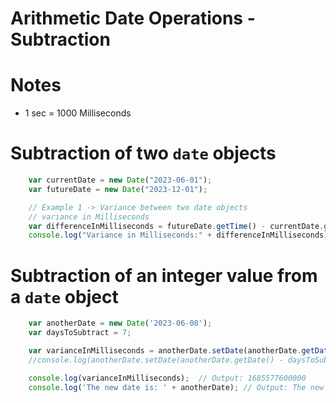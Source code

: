 # Arithmetic Date Operations - Subtraction


# Notes
* 1 sec = 1000 Milliseconds

# Subtraction of two `date` objects
```js
    var currentDate = new Date("2023-06-01");
    var futureDate = new Date("2023-12-01");

    // Example 1 -> Variance between two date objects
    // variance in Milliseconds
    var differenceInMilliseconds = futureDate.getTime() - currentDate.getTime();
    console.log("Variance in Milliseconds:" + differenceInMilliseconds); // Output: Variance in Milliseconds:15811200000
```

# Subtraction of an integer value from a `date` object

```js
    var anotherDate = new Date('2023-06-08');
    var daysToSubtract = 7;

    var varianceInMilliseconds = anotherDate.setDate(anotherDate.getDate() - daysToSubtract); // Output
    //console.log(anotherDate.setDate(anotherDate.getDate() - daysToSubtract));

    console.log(varianceInMilliseconds);  // Output: 1685577600000
    console.log('The new date is: ' + anotherDate); // Output: The new date is: Thu Jun 01 2023 03:00:00 GMT+0300 (East Africa Time)
```